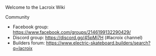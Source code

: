 Welcome to the Lacroix Wiki

Community

- Facebook group: https://www.facebook.com/groups/2146199132290429/
- Discord group: https://discord.gg/45pMj7H (#lacroix channel)
- Builders forum: https://www.electric-skateboard.builders/search?q=lacroix
